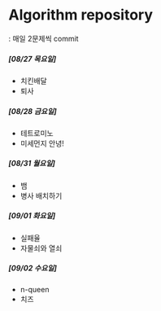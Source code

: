 # Algorithm repository
: 매일 2문제씩 commit

##### [08/27 목요일]
+ 치킨배달
+ 퇴사
    
##### [08/28 금요일]
+ 테트로미노
+ 미세먼지 안녕!
    
##### [08/31 월요일]
+ 뱀
+ 병사 배치하기
    
##### [09/01 화요일]
+ 실패율
+ 자물쇠와 열쇠
     
##### [09/02 수요일]
+ n-queen
+ 치즈
